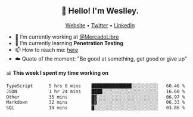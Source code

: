 <h2 align="center">👋 Hello! I'm Weslley.</h2>
<p align="center">
  <a href="http://weslleyneri.com.br">Website</a> •
  <a href="https://twitter.com/Weslley_Neri">Twitter</a> •
  <a href="https://www.linkedin.com/in/weslley-neri-3658908b">LinkedIn</a>
</p>


- 🔭 I’m currently working at [@MercadoLibre](https://github.com/mercadolibre)
- 🌱 I’m currently learning **Penetration Testing**
- 📫 How to reach me: [here](mailto:weslley39@gmail.com)
- ☁️ Quote of the moment: "Be good at something, get good or give up"

📊 **This week I spent my time working on**
<!--START_SECTION:waka-->

```txt
TypeScript      5 hrs 8 mins    ███████████████░░░░░░░░░░   60.46 %
JSON            1 hr 24 mins    ████░░░░░░░░░░░░░░░░░░░░░   16.60 %
Other           35 mins         █▓░░░░░░░░░░░░░░░░░░░░░░░   06.97 %
Markdown        32 mins         █▓░░░░░░░░░░░░░░░░░░░░░░░   06.33 %
SQL             19 mins         █░░░░░░░░░░░░░░░░░░░░░░░░   03.86 %
```

<!--END_SECTION:waka-->

<!-- Inspired by https://github.com/gruselhaus/gruselhaus -->